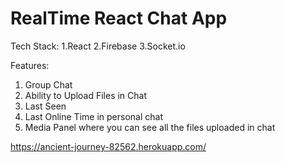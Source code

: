 <h1>RealTime React Chat App</h1>

Tech Stack:
1.React
2.Firebase
3.Socket.io

Features:
1. Group Chat
2. Ability to Upload Files in Chat 
3. Last Seen 
4. Last Online Time in personal chat
5. Media Panel where you can see all the files uploaded in chat

https://ancient-journey-82562.herokuapp.com/
